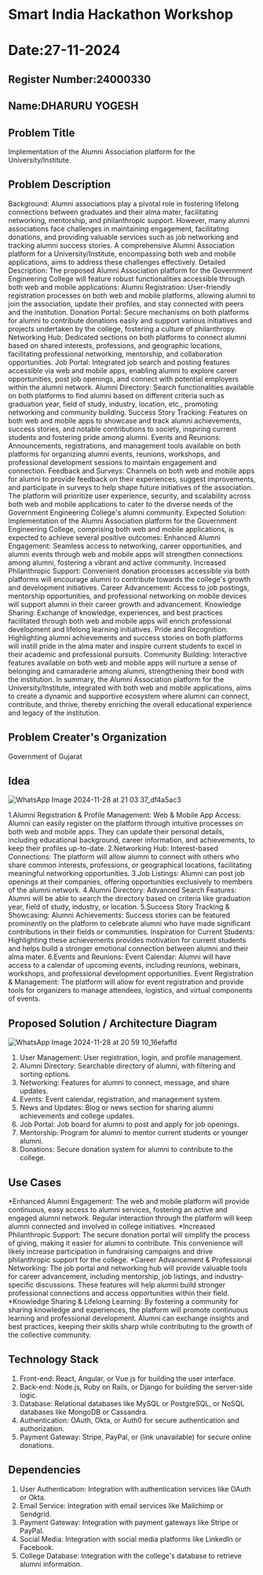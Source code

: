 # Smart India Hackathon Workshop
# Date:27-11-2024
## Register Number:24000330
## Name:DHARURU YOGESH
## Problem Title
Implementation of the Alumni Association platform for the University/Institute.
## Problem Description
Background: Alumni associations play a pivotal role in fostering lifelong connections between graduates and their alma mater, facilitating networking, mentorship, and philanthropic support. However, many alumni associations face challenges in maintaining engagement, facilitating donations, and providing valuable services such as job networking and tracking alumni success stories. A comprehensive Alumni Association platform for a University/Institute, encompassing both web and mobile applications, aims to address these challenges effectively. Detailed Description: The proposed Alumni Association platform for the Government Engineering College will feature robust functionalities accessible through both web and mobile applications: Alumni Registration: User-friendly registration processes on both web and mobile platforms, allowing alumni to join the association, update their profiles, and stay connected with peers and the institution. Donation Portal: Secure mechanisms on both platforms for alumni to contribute donations easily and support various initiatives and projects undertaken by the college, fostering a culture of philanthropy. Networking Hub: Dedicated sections on both platforms to connect alumni based on shared interests, professions, and geographic locations, facilitating professional networking, mentorship, and collaboration opportunities. Job Portal: Integrated job search and posting features accessible via web and mobile apps, enabling alumni to explore career opportunities, post job openings, and connect with potential employers within the alumni network. Alumni Directory: Search functionalities available on both platforms to find alumni based on different criteria such as graduation year, field of study, industry, location, etc., promoting networking and community building. Success Story Tracking: Features on both web and mobile apps to showcase and track alumni achievements, success stories, and notable contributions to society, inspiring current students and fostering pride among alumni. Events and Reunions: Announcements, registrations, and management tools available on both platforms for organizing alumni events, reunions, workshops, and professional development sessions to maintain engagement and connection. Feedback and Surveys: Channels on both web and mobile apps for alumni to provide feedback on their experiences, suggest improvements, and participate in surveys to help shape future initiatives of the association. The platform will prioritize user experience, security, and scalability across both web and mobile applications to cater to the diverse needs of the Government Engineering College's alumni community. Expected Solution: Implementation of the Alumni Association platform for the Government Engineering College, comprising both web and mobile applications, is expected to achieve several positive outcomes: Enhanced Alumni Engagement: Seamless access to networking, career opportunities, and alumni events through web and mobile apps will strengthen connections among alumni, fostering a vibrant and active community. Increased Philanthropic Support: Convenient donation processes accessible via both platforms will encourage alumni to contribute towards the college's growth and development initiatives. Career Advancement: Access to job postings, mentorship opportunities, and professional networking on mobile devices will support alumni in their career growth and advancement. Knowledge Sharing: Exchange of knowledge, experiences, and best practices facilitated through both web and mobile apps will enrich professional development and lifelong learning initiatives. Pride and Recognition: Highlighting alumni achievements and success stories on both platforms will instill pride in the alma mater and inspire current students to excel in their academic and professional pursuits. Community Building: Interactive features available on both web and mobile apps will nurture a sense of belonging and camaraderie among alumni, strengthening their bond with the institution. In summary, the Alumni Association platform for the University/Institute, integrated with both web and mobile applications, aims to create a dynamic and supportive ecosystem where alumni can connect, contribute, and thrive, thereby enriching the overall educational experience and legacy of the institution.
## Problem Creater's Organization
Government of Gujarat

## Idea
![WhatsApp Image 2024-11-28 at 21 03 37_df4a5ac3](https://github.com/user-attachments/assets/cbea4a4f-6ad7-4c2a-b945-5af846853fc3)

1.Alumni Registration & Profile Management:
Web & Mobile App Access: Alumni can easily register on the platform through intuitive processes on both web and mobile apps. They can update their personal details, including educational background, career information, and achievements, to keep their profiles up-to-date.
2.Networking Hub:
Interest-based Connections: The platform will allow alumni to connect with others who share common interests, professions, or geographical locations, facilitating meaningful networking opportunities.
3.Job Listings: Alumni can post job openings at their companies, offering opportunities exclusively to members of the alumni network.
4.Alumni Directory:
Advanced Search Features: Alumni will be able to search the directory based on criteria like graduation year, field of study, industry, or location.
5.Success Story Tracking & Showcasing:
Alumni Achievements: Success stories can be featured prominently on the platform to celebrate alumni who have made significant contributions in their fields or communities.
Inspiration for Current Students: Highlighting these achievements provides motivation for current students and helps build a stronger emotional connection between alumni and their alma mater.
6.Events and Reunions:
Event Calendar: Alumni will have access to a calendar of upcoming events, including reunions, webinars, workshops, and professional development opportunities.
Event Registration & Management: The platform will allow for event registration and provide tools for organizers to manage attendees, logistics, and virtual components of events.

## Proposed Solution / Architecture Diagram
![WhatsApp Image 2024-11-28 at 20 59 10_16efaffd](https://github.com/user-attachments/assets/8cdd99fa-0cdc-4895-8d40-8eee2b6e2de7)

1. User Management: User registration, login, and profile management.
2. Alumni Directory: Searchable directory of alumni, with filtering and sorting options.
3. Networking: Features for alumni to connect, message, and share updates.
4. Events: Event calendar, registration, and management system.
5. News and Updates: Blog or news section for sharing alumni achievements and college updates.
6. Job Portal: Job board for alumni to post and apply for job openings.
7. Mentorship: Program for alumni to mentor current students or younger alumni.
8. Donations: Secure donation system for alumni to contribute to the college.


## Use Cases

*Enhanced Alumni Engagement:
The web and mobile platform will provide continuous, easy access to alumni services, fostering an active and engaged alumni network. Regular interaction through the platform will keep alumni connected and involved in college initiatives.
*Increased Philanthropic Support:
The secure donation portal will simplify the process of giving, making it easier for alumni to contribute. This convenience will likely increase participation in fundraising campaigns and drive philanthropic support for the college.
*Career Advancement & Professional Networking:
The job portal and networking hub will provide valuable tools for career advancement, including mentorship, job listings, and industry-specific discussions. These features will help alumni build stronger professional connections and access opportunities within their field.
*Knowledge Sharing & Lifelong Learning:
By fostering a community for sharing knowledge and experiences, the platform will promote continuous learning and professional development. Alumni can exchange insights and best practices, keeping their skills sharp while contributing to the growth of the collective community. 

## Technology Stack
1. Front-end: React, Angular, or Vue.js for building the user interface.
2. Back-end: Node.js, Ruby on Rails, or Django for building the server-side logic.
3. Database: Relational databases like MySQL or PostgreSQL, or NoSQL databases like MongoDB or Cassandra.
4. Authentication: OAuth, Okta, or Auth0 for secure authentication and authorization.
5. Payment Gateway: Stripe, PayPal, or (link unavailable) for secure online donations.

## Dependencies
1. User Authentication: Integration with authentication services like OAuth or Okta.
2. Email Service: Integration with email services like Mailchimp or Sendgrid.
3. Payment Gateway: Integration with payment gateways like Stripe or PayPal.
4. Social Media: Integration with social media platforms like LinkedIn or Facebook.
5. College Database: Integration with the college's database to retrieve alumni information.

